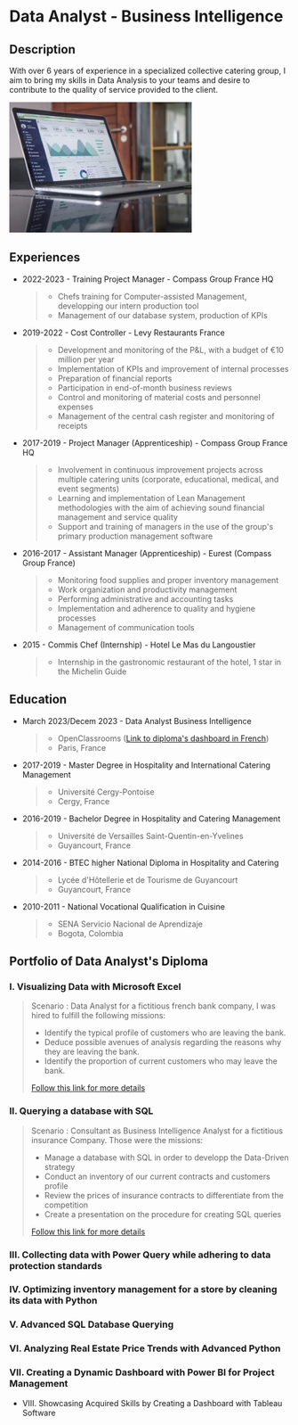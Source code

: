 # Data Analyst - Business Intelligence
## Description
With over 6 years of experience in a specialized collective catering group, I aim to bring my skills in Data Analysis to your teams and desire to contribute to the quality of service provided to the client.

![picture1](/assets/Data_picture_2.jpg)

## Experiences

* 2022-2023 - Training Project Manager - Compass Group France HQ
  > - Chefs training for Computer-assisted Management, developping our intern production tool
  > - Management of our database system, production of KPIs
* 2019-2022 - Cost Controller - Levy Restaurants France
  > - Development and monitoring of the P&L, with a budget of €10 million per year
  > - Implementation of KPIs and improvement of internal processes
  > - Preparation of financial reports
  > - Participation in end-of-month business reviews
  > - Control and monitoring of material costs and personnel expenses
  > - Management of the central cash register and monitoring of receipts
* 2017-2019 - Project Manager (Apprenticeship) - Compass Group France HQ
  > - Involvement in continuous improvement projects across multiple catering units (corporate, educational, medical, and event segments)
  > - Learning and implementation of Lean Management methodologies with the aim of achieving sound financial management and service quality
  > - Support and training of managers in the use of the group's primary production management software
* 2016-2017 - Assistant Manager (Apprenticeship) - Eurest (Compass Group France)
  > - Monitoring food supplies and proper inventory management
  > - Work organization and productivity management
  > - Performing administrative and accounting tasks
  > - Implementation and adherence to quality and hygiene processes
  > - Management of communication tools
* 2015 - Commis Chef (Internship) - Hotel Le Mas du Langoustier
  > - Internship in the gastronomic restaurant of the hotel, 1 star in the Michelin Guide

## Education

* March 2023/Decem 2023 - Data Analyst Business Intelligence
  > - OpenClassrooms ([Link to diploma's dashboard in French](https://public.tableau.com/app/profile/ivan.cordoba/viz/DataAnalyst-Tableaudeborddelaformation/Tableaudebord#1))
  > - Paris, France
  
* 2017-2019 - Master Degree in Hospitality and International Catering Management
  > - Université Cergy-Pontoise
  > - Cergy, France

* 2016-2019 - Bachelor Degree in Hospitality and Catering Management
  > - Université de Versailles Saint-Quentin-en-Yvelines
  > - Guyancourt, France

* 2014-2016 - BTEC higher National Diploma in Hospitality and Catering
  > - Lycée d'Hôtellerie et de Tourisme de Guyancourt
  > - Guyancourt, France

* 2010-2011 - National Vocational Qualification in Cuisine
  > - SENA Servicio Nacional de Aprendizaje
  > - Bogota, Colombia
    

## Portfolio of Data Analyst's Diploma

### I. Visualizing Data with Microsoft Excel
  > Scenario : Data Analyst for a fictitious french bank company, I was hired to fulfill the following missions:
  > - Identify the typical profile of customers who are leaving the bank.
  > - Deduce possible avenues of analysis regarding the reasons why they are leaving the bank.
  > - Identify the proportion of current customers who may leave the bank.
  > 
  > [Follow this link for more details](https://ivancor93.github.io/Projects/Project_1_folder/Project_1)
  
### II. Querying a database with SQL
  >  Scenario : Consultant as Business Intelligence Analyst for a fictitious insurance Company. Those were the missions:
  >  - Manage a database with SQL in order to developp the Data-Driven strategy
  >  - Conduct an inventory of our current contracts and customers profile
  >  - Review the prices of insurance contracts to differentiate from the competition
  >  - Create a presentation on the procedure for creating SQL queries
  >    
  > [Follow this link for more details](https://ivancor93.github.io/Projects/Project_2_folder/Project_2)
 
### III. Collecting data with Power Query while adhering to data protection standards
 
### IV. Optimizing inventory management for a store by cleaning its data with Python
 
### V. Advanced SQL Database Querying

### VI. Analyzing Real Estate Price Trends with Advanced Python

### VII. Creating a Dynamic Dashboard with Power BI for Project Management

* VIII. Showcasing Acquired Skills by Creating a Dashboard with Tableau Software
